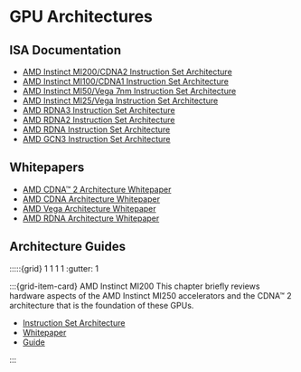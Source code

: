 # GPU Architectures

## ISA Documentation

- [AMD Instinct MI200/CDNA2 Instruction Set Architecture](https://www.amd.com/system/files/TechDocs/instinct-mi200-cdna2-instruction-set-architecture.pdf)
- [AMD Instinct MI100/CDNA1 Instruction Set Architecture](https://www.amd.com/system/files/TechDocs/instinct-mi100-cdna1-shader-instruction-set-architecture%C2%A0.pdf)
- [AMD Instinct MI50/Vega 7nm Instruction Set Architecture](https://www.amd.com/system/files/TechDocs/vega-7nm-shader-instruction-set-architecture.pdf)
- [AMD Instinct MI25/Vega Instruction Set Architecture](https://www.amd.com/system/files/TechDocs/vega-shader-instruction-set-architecture.pdf)
- [AMD RDNA3 Instruction Set Architecture](https://www.amd.com/system/files/TechDocs/rdna3-shader-instruction-set-architecture-feb-2023_0.pdf)
- [AMD RDNA2 Instruction Set Architecture](https://www.amd.com/system/files/TechDocs/rdna2-shader-instruction-set-architecture.pdf)
- [AMD RDNA Instruction Set Architecture](https://www.amd.com/system/files/TechDocs/rdna-shader-instruction-set-architecture.pdf)
- [AMD GCN3 Instruction Set Architecture](https://www.amd.com/system/files/TechDocs/gcn3-instruction-set-architecture.pdf)

## Whitepapers

- [AMD CDNA™ 2 Architecture Whitepaper](https://www.amd.com/system/files/documents/amd-cdna2-white-paper.pdf)
- [AMD CDNA Architecture Whitepaper](https://www.amd.com/system/files/documents/amd-cdna-whitepaper.pdf)
- [AMD Vega Architecture Whitepaper](https://en.wikichip.org/w/images/a/a1/vega-whitepaper.pdf)
- [AMD RDNA Architecture Whitepaper](https://www.amd.com/system/files/documents/rdna-whitepaper.pdf)

## Architecture Guides

:::::{grid} 1 1 1 1
:gutter: 1

:::{grid-item-card} AMD Instinct MI200
This chapter briefly reviews hardware aspects of the AMD Instinct MI250 accelerators and the CDNA™ 2 architecture that is the foundation of these GPUs.

- [Instruction Set Architecture](https://www.amd.com/system/files/TechDocs/instinct-mi200-cdna2-instruction-set-architecture.pdf)
- [Whitepaper](https://www.amd.com/system/files/documents/amd-cdna2-white-paper.pdf)
- [Guide](./gpu_arch/mi250.md)

:::
